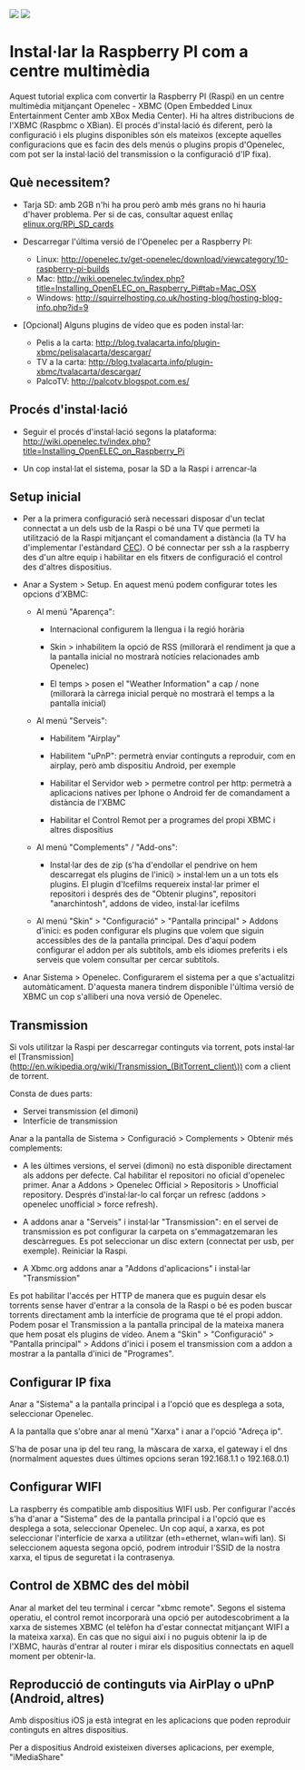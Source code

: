 [<img src="https://raw.github.com/davidayalas/openelec-raspberry-pi/master/img/xbmc.jpg">](https://raw.github.com/davidayalas/openelec-raspberry-pi/master/img/xbmc.jpg) [<img src="https://raw.github.com/davidayalas/openelec-raspberry-pi/master/img/raspi.jpg">](https://raw.github.com/davidayalas/openelec-raspberry-pi/master/img/raspi.jpg)

Instal·lar la Raspberry PI com a centre multimèdia
===================================================

Aquest tutorial explica com convertir la Raspberry PI (Raspi) en un centre multimèdia mitjançant Openelec - XBMC (Open Embedded Linux Entertainment Center amb XBox Media Center). Hi ha altres distribucions de l'XBMC (Raspbmc o XBian). El procés d'instal·lació és diferent, però la configuració i els plugins disponibles són els mateixos (excepte aquelles configuracions que es facin des dels menús o plugins propis d'Openelec, com pot ser la instal·lació del transmission o la configuració d'IP fixa).

Què necessitem?
---------------

* Tarja SD: amb 2GB n'hi ha prou però amb més grans no hi hauria d'haver problema. Per si de cas, consultar aquest enllaç [elinux.org/RPi_SD_cards](http://elinux.org/RPi_SD_cards)

* Descarregar l'última versió de l'Openelec per a Raspberry PI:

	* Linux: http://openelec.tv/get-openelec/download/viewcategory/10-raspberry-pi-builds
	* Mac: http://wiki.openelec.tv/index.php?title=Installing_OpenELEC_on_Raspberry_Pi#tab=Mac_OSX
	* Windows: http://squirrelhosting.co.uk/hosting-blog/hosting-blog-info.php?id=9 <br>

* [Opcional] Alguns plugins de vídeo que es poden instal·lar:

	* Pelis a la carta: http://blog.tvalacarta.info/plugin-xbmc/pelisalacarta/descargar/
	* TV a la carta: http://blog.tvalacarta.info/plugin-xbmc/tvalacarta/descargar/
	* PalcoTV: http://palcotv.blogspot.com.es/

Procés d'instal·lació
----------------------

* Seguir el procés d'instal·lació segons la plataforma: http://wiki.openelec.tv/index.php?title=Installing_OpenELEC_on_Raspberry_Pi

* Un cop instal·lat el sistema, posar la SD a la Raspi i arrencar-la

Setup inicial
--------------

* Per a la primera configuració serà necessari disposar d'un teclat connectat a un dels usb de la Raspi o bé una TV que permeti la utilització de la Raspi mitjançant el comandament a distància (la TV ha d'implementar l'estàndard [CEC](http://wiki.xbmc.org/index.php?title=CEC)). O bé connectar per ssh a la raspberry des d'un altre equip i habilitar en els fitxers de configuració el control des d'altres dispositius.

* Anar a System > Setup. En aquest menú podem configurar totes les opcions d'XBMC:
	
	* Al menú "Aparença":

		- Internacional configurem la llengua i la regió horària

		- Skin > inhabilitem la opció de RSS (millorarà el rendiment ja que a la pantalla inicial no mostrarà notícies relacionades amb Openelec)

		- El temps > posen el "Weather Information" a cap / none (millorarà la càrrega inicial perquè no mostrarà el temps a la pantalla inicial) <br />  

	* Al menú "Serveis":

		- Habilitem "Airplay"

		- Habilitem "uPnP": permetrà enviar continguts a reproduir, com en airplay, però amb dispositiu Android, per exemple

		- Habilitar el Servidor web > permetre control per http: permetrà a aplicacions natives per Iphone o Android fer de comandament a distància de l'XBMC

		- Habilitar el Control Remot per a programes del propi XBMC i altres dispositius <br />  

	* Al menú "Complements" / "Add-ons":

		- Instal·lar des de zip (s'ha d'endollar el pendrive on hem descarregat els plugins de l'inici) > instal·lem un a un tots els plugins.
		El plugin d'Icefilms requereix instal·lar primer el repositori i després des de "Obtenir plugins", repositori "anarchintosh", addons de video, instal·lar icefilms <br />  

	* Al menú "Skin" > "Configuració" > "Pantalla principal" > Addons d'inici: es poden configurar els plugins que volem que siguin accessibles des de la pantalla principal. Des d'aquí podem configurar el addon per als subtítols, amb els idiomes preferits i els serveis que volem consultar per cercar subtítols.

* Anar Sistema > Openelec. Configurarem el sistema per a que s'actualitzi automàticament. D'aquesta manera tindrem disponible l'última versió de XBMC un cop s'alliberi una nova versió de Openelec.  <br /> 


Transmission
-------------

Si vols utilitzar la Raspi per descarregar continguts via torrent, pots instal·lar el [Transmission](http://en.wikipedia.org/wiki/Transmission_(BitTorrent_client\)) com a client de torrent.

Consta de dues parts:

* Servei transmission (el dimoni)
* Interfície de transmission

Anar a la pantalla de Sistema > Configuració > Complements > Obtenir més complements:

* A les últimes versions, el servei (dimoni) no està disponible directament als addons per defecte. Cal habilitar el repositori no oficial d'openelec primer. Anar a Addons > Openelec Official > Repositoris > Unofficial repository. Després d'instal·lar-lo cal forçar un refresc (addons > openelec unofficial > force refresh). 

* A addons anar a "Serveis" i instal·lar "Transmission": en el servei de transmission es pot configurar la carpeta on s'emmagatzemaran les descàrregues. Es pot seleccionar un disc extern (connectat per usb, per exemple). Reiniciar la Raspi.

* A Xbmc.org addons anar a "Addons d'aplicacions" i instal·lar "Transmission"

Es pot habilitar l'accés per HTTP de manera que es puguin desar els torrents sense haver d'entrar a la consola de la Raspi o bé es poden buscar torrents directament amb la interfície de programa que té el propi addon. Podem posar el Transmission a la pantalla principal de la mateixa manera que hem posat els plugins de vídeo. Anem a "Skin" > "Configuració" > "Pantalla principal" > Addons d'inici i posem el transmission com a addon a mostrar a la pantalla d'inici de "Programes".

Configurar IP fixa
-------------------

Anar a "Sistema" a la pantalla principal i a l'opció que es desplega a sota, seleccionar Openelec.

A la pantalla que s'obre anar al menú "Xarxa" i anar a l'opció "Adreça ip".

S'ha de posar una ip del teu rang, la màscara de xarxa, el gateway i el dns (normalment aquestes dues últimes opcions seran 192.168.1.1 o 192.168.0.1)

Configurar WIFI
-------------------

La raspberry és compatible amb dispositius WIFI usb. Per configurar l'accés s'ha d'anar a "Sistema" des de la pantalla principal i a l'opció que es desplega a sota, seleccionar Openelec. Un cop aquí, a xarxa, es pot seleccionar l'interfície de xarxa a utilitzar (eth=ethernet, wlan=wifi lan). Si seleccionem aquesta segona opció, podrem introduir l'SSID de la nostra xarxa, el tipus de seguretat i la contrasenya.

Control de XBMC des del mòbil
------------------------------

Anar al market del teu terminal i cercar "xbmc remote". Segons el sistema operatiu, el control remot incorporarà una opció per autodescobriment a la xarxa de sistemes XBMC (el telèfon ha d'estar connectat mitjançant WIFI a la mateixa xarxa). En cas que no sigui així i no puguis obtenir la ip de l'XBMC, hauràs d'entrar al router i mirar els dispositius connectats en aquell moment per obtenir-la.


Reproducció de continguts via AirPlay o uPnP (Android, altres)
-------------------------------------------------------

Amb dispositius iOS ja està integrat en les aplicacions que poden reproduir continguts en altres dispositius.

Per a dispositius Android existeixen diverses aplicacions, per exemple, "iMediaShare"